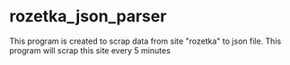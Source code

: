 # rozetka_json_parser

This program is created to scrap data from site "rozetka" to json file. This program will scrap this site every 5 minutes

